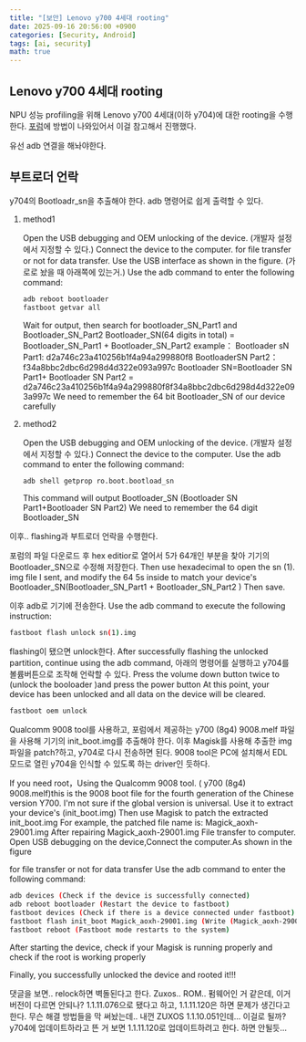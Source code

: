 ```yaml
---
title: "[보안] Lenovo y700 4세대 rooting"
date: 2025-09-16 20:56:00 +0900
categories: [Security, Android]
tags: [ai, security]
math: true
---
```


## Lenovo y700 4세대 rooting

NPU 성능 profiling을 위해 Lenovo y700 4세대(이하 y704)에 대한 rooting을 수행한다. [포럼](https://xdaforums.com/t/lenovo-legion-y700-4th-generation-tb322fc-8g4-unlock-bootloader.4743906/)에 방법이 나와있어서 이걸 참고해서 진행했다.


유선 adb 연결을 해놔야한다.


## 부트로더 언락

y704의 Bootloadr_sn을 추출해야 한다. adb 명령어로 쉽게 출력할 수 있다.

1. method1

    Open the USB debugging and OEM unlocking of the device. (개발자 설정에서 지정할 수 있다.)
    Connect the device to the computer.
    for file transfer or not for data transfer.
    Use the USB interface as shown in the figure. (가로로 놨을 때 아래쪽에 있는거.)
    Use the adb command to enter the following command:

    ```bash
    adb reboot bootloader
    fastboot getvar all
    ```

    Wait for output, then search for bootloader_SN_Part1 and Bootloader_SN_Part2
    Bootloader_SN(64 digits in total) = Bootloader_SN_Part1 + Bootloader_SN_Part2
    example：
    Bootloader sN Part1: d2a746c23a410256b1f4a94a299880f8
    BootloaderSN Part2：f34a8bbc2dbc6d298d4d322e093a997c
    Bootloader SN=Bootloader SN Part1+ Bootloader SN Part2 = d2a746c23a410256b1f4a94a299880f8f34a8bbc2dbc6d298d4d322e093a997c
    We need to remember the 64 bit Bootloader_SN of our device carefully

2. method2

    Open the USB debugging and OEM unlocking of the device. (개발자 설정에서 지정할 수 있다.)
    Connect the device to the computer.
    Use the adb command to enter the following command:

    ```bash
    adb shell getprop ro.boot.bootload_sn
    ```

    This command will output Bootloader_SN (Bootloader SN Part1+Bootloader SN Part2)
    We need to remember the 64 digit Bootloader_SN


이후.. flashing과 부트로더 언락을 수행한다.

포럼의 파일 다운로드 후 hex editior로 열어서 5가 64개인 부분을 찾아 기기의 Bootloader_SN으로 수정해 저장한다.
Then use hexadecimal to open the sn (1). img file I sent, and modify the 64 5s inside to match your device's Bootloader_SN(Bootloader_SN_Part1 + Bootloader_SN_Part2 )
Then save.

이후 adb로 기기에 전송한다.
Use the adb command to execute the following instruction:

```bash
fastboot flash unlock sn(1).img
```

flashing이 됐으면 unlock한다.
After successfully flashing the unlocked partition, continue using the adb command,
아래의 명령어를 실행하고 y704를 볼륨버튼으로 조작해 언락할 수 있다.
Press the volume down button twice to (unlock the booloader )and press the power button
At this point, your device has been unlocked and all data on the device will be cleared.

```bash
fastboot oem unlock
```




Qualcomm 9008 tool를 사용하고, 포럼에서 제공하는 y700 (8g4) 9008.melf 파일을 사용해 기기의 init_boot.img를 추출해야 한다. 이후 Magisk를 사용해 추출한 img 파일을 patch?하고, y704로 다시 전송하면 된다.
9008 tool은 PC에 설치해서 EDL 모드로 열린 y704을 인식할 수 있도록 하는 driver인 듯하다.


<!-- 네, 포럼 정보를 바탕으로 Qualcomm 9008(EDL) 모드와 y700 (8g4) 9008.melf 파일을 사용하여 init_boot.img를 추출하는 구체적인 방법을 명령어 수준으로 알려드리겠습니다.

이 과정은 PC에서 Python 기반의 edl.py라는 명령줄 도구를 사용하는 것을 기준으로 합니다. 전문적인 지식이 필요하며, 단계를 잘못 따르면 기기에 심각한 손상을 줄 수 있으니 신중하게 진행해야 합니다.

## 1단계: 사전 준비물
시작하기 전에 PC에 다음 항목들이 반드시 준비되어야 합니다.

Python 설치: PC에 Python이 설치되어 있어야 합니다.

edl.py 설치: PC의 명령 프롬프트(CMD) 또는 터미널을 열고 아래 명령어를 입력해 edl 도구를 설치합니다.

Bash

pip install edl
Qualcomm USB 드라이버: PC가 EDL 모드로 부팅된 태블릿을 인식할 수 있도록 Qualcomm HS-USB QDLoader 9008 드라이버를 미리 설치해야 합니다.

9008 부트 파일: 포럼에서 제공하는 로더 파일, 즉 y700 (8g4) 9008.melf 파일을 PC의 특정 작업 폴더(예: C:\y700)에 다운로드해 둡니다.

## 2단계: 태블릿을 EDL 모드로 전환
태블릿을 PC와 통신할 수 있는 9008 모드로 만들어야 합니다.

방법 1 (기기가 부팅될 경우): 태블릿의 USB 디버깅을 활성화한 후 PC와 연결하고, 터미널에서 다음 명령어를 입력합니다.

Bash

adb reboot edl
방법 2 (벽돌 상태일 경우): 이 방법이 더 일반적입니다. 기기를 완전히 끈 후, 기기를 분해하여 메인보드의 '테스트 포인트(Test Point)' 두 지점을 핀셋 같은 전도체로 연결(쇼트)한 상태에서 PC와 USB 케이블을 연결합니다.

## 3단계: PC 연결 확인
태블릿이 EDL 모드로 정상 진입했다면, PC의 **'장치 관리자'**를 열어 포트 (COM & LPT) 항목 아래에 Qualcomm HS-USB QDLoader 9008 장치가 나타나는지 반드시 확인해야 합니다. 이 장치가 보이지 않으면 드라이버가 제대로 설치되지 않은 것이므로 다음 단계를 진행할 수 없습니다.

## 4단계: init_boot.img 추출 명령어 실행
PC에서 y700 (8g4) 9008.melf 파일을 저장해 둔 폴더로 이동합니다.

해당 폴더에서 명령 프롬프트(CMD) 또는 터미널을 엽니다.

아래 명령어를 정확하게 입력하고 실행합니다.

Bash

edl --loader="y700 (8g4) 9008.melf" r init_boot init_boot.img
명령어 상세 설명:
edl: 설치된 edl.py 프로그램을 실행하라는 명령어입니다.

--loader="y700 (8g4) 9008.melf": 통신에 사용할 '디지털 열쇠', 즉 9008 부트 파일을 지정하는 옵션입니다. 파일 이름이 정확해야 합니다.

r: 파티션을 읽는(Read) 작업을 의미합니다. (read_partition 명령어의 축약형)

init_boot: 읽어올 대상 파티션의 이름입니다.

init_boot.img: 읽어온 데이터를 PC에 저장할 파일의 이름입니다.

이 명령을 실행하면, edl.py 도구가 9008.melf 파일을 이용해 태블릿과 통신을 시작하고, 기기의 init_boot 파티션 데이터를 통째로 읽어와 현재 폴더에 init_boot.img라는 파일로 생성해 줍니다. 이제 이 추출된 파일을 Magisk로 패치하는 다음 루팅 단계를 진행할 수 있습니다. -->






If you need root，Using the Qualcomm 9008 tool.
( y700 (8g4) 9008.melf)this is the 9008 boot file for the fourth generation of the Chinese version Y700. I'm not sure if the global version is universal. Use it to extract your device's (init_boot.img)
Then use Magisk to patch the extracted init_boot.img
For example, the patched file name is: Magick_aoxh-29001.img
After repairing Magick_aoxh-29001.img File transfer to computer.
Open USB debugging on the device,Connect the computer.As shown in the figure

for file transfer or not for data transfer
Use the adb command to enter the following command:

```bash
adb devices (Check if the device is successfully connected)
adb reboot bootloader (Restart the device to fastboot)
fastboot devices (Check if there is a device connected under fastboot)
fastboot flash init_boot Magick_aoxh-29001.img (Write (Magick_aoxh-29001.img) to init_oot partition)
fastboot reboot (Fastboot mode restarts to the system)
```

After starting the device, check if your Magisk is running properly and check if the root is working properly

Finally, you successfully unlocked the device and rooted it!!!




댓글을 보면..
relock하면 벽돌된다고 한다.
Zuxos.. ROM.. 펌웨어인 거 같은데, 이거 버전이 다르면 안되나? 1.1.11.076으로 됐다고 하고, 1.1.11.120은 하면 문제가 생긴다고 한다. 무슨 해결 방법들을 막 써놨는데..
내껀 ZUXOS 1.1.10.051인데... 이걸로 될까?
y704에 업데이트하라고 뜬 거 보면 1.1.11.120로 업데이트하려고 한다. 하면 안될듯...






